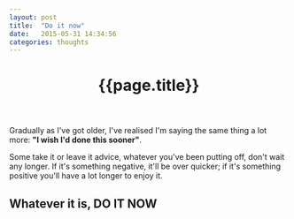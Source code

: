 ```yaml
---
layout: post
title:  "Do it now"
date:   2015-05-31 14:34:56
categories: thoughts
---
```

<header class="page-heading post-title center"><h1>{{page.title}}</h1>
</header>

<div class="push-16">

  <article class="post-content">
<p>Gradually as I've got older, I've realised I'm saying the same thing a lot more: <b>"I wish I'd done this sooner"</b>.</p>
<p>Some take it or leave it advice, whatever you've been putting off, don't wait any longer. If it's something negative, it'll be over quicker; if it's something positive you'll have a lot longer to enjoy it.

<h2>Whatever it is, DO IT NOW</h2>

</article>
</div>
